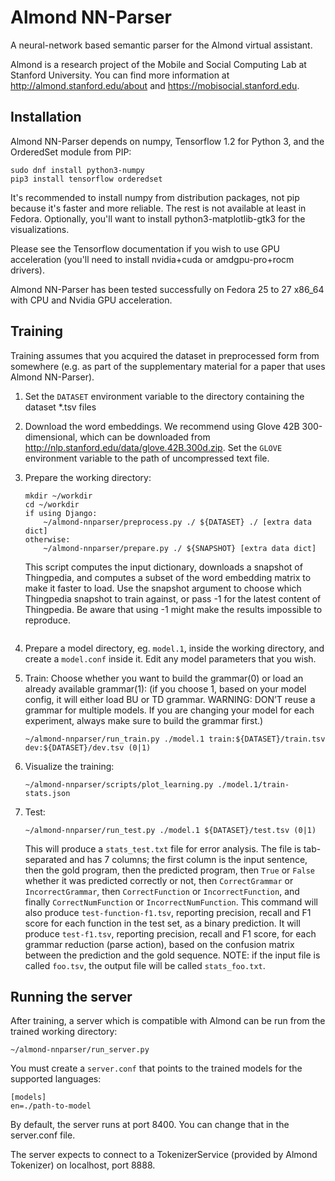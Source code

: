 # Almond NN-Parser

A neural-network based semantic parser for the Almond
virtual assistant.

Almond is a research project of the Mobile and Social
Computing Lab at Stanford University.  You can find more
information at <http://almond.stanford.edu/about> and
<https://mobisocial.stanford.edu>.

## Installation

Almond NN-Parser depends on numpy, Tensorflow 1.2 for Python 3, and
the OrderedSet module from PIP:

    sudo dnf install python3-numpy
    pip3 install tensorflow orderedset

It's recommended to install numpy from distribution packages, not
pip because it's faster and more reliable. The rest is not available
at least in Fedora.
Optionally, you'll want to install python3-matplotlib-gtk3 for the
visualizations.

Please see the Tensorflow documentation if you wish to use GPU
acceleration (you'll need to install nvidia+cuda or amdgpu-pro+rocm
drivers).

Almond NN-Parser has been tested successfully on Fedora 25 to 27
x86_64 with CPU and Nvidia GPU acceleration.

## Training

Training assumes that you acquired the dataset in preprocessed form
from somewhere (e.g. as part of the supplementary material for a paper
that uses Almond NN-Parser).

1. Set the `DATASET` environment variable to the directory containing
   the dataset *.tsv files
2. Download the word embeddings. We recommend using Glove 42B 300-dimensional,
   which can be downloaded from <http://nlp.stanford.edu/data/glove.42B.300d.zip>.
   Set the `GLOVE` environment variable to the path of uncompressed text file.
3. Prepare the working directory:
    ```
    mkdir ~/workdir
    cd ~/workdir
    if using Django:
        ~/almond-nnparser/preprocess.py ./ ${DATASET} ./ [extra data dict]
    otherwise:
        ~/almond-nnparser/prepare.py ./ ${SNAPSHOT} [extra data dict]
   ```
   This script computes the input dictionary, downloads a snapshot of Thingpedia,
   and computes a subset of the word embedding matrix to make it faster to
   load. Use the snapshot argument to choose which Thingpedia snapshot to train
   against, or pass -1 for the latest content of Thingpedia. Be aware that
   using -1 might make the results impossible to reproduce.
   
   ```
4. Prepare a model directory, eg. `model.1`, inside the working directory,
   and create a `model.conf` inside it. Edit any model parameters that you
   wish.
5. Train:
    Choose whether you want to build the grammar(0) or load an already available grammar(1):
    (if you choose 1, based on your model config, it will either load BU or TD grammar.
WARNING: DON’T reuse a grammar for multiple models. If you are changing your model for each experiment, always make sure to build the grammar first.)
    ```
    ~/almond-nnparser/run_train.py ./model.1 train:${DATASET}/train.tsv dev:${DATASET}/dev.tsv (0|1)
    ```
6. Visualize the training:
    ```
    ~/almond-nnparser/scripts/plot_learning.py ./model.1/train-stats.json
    ```
7. Test:
    ```
    ~/almond-nnparser/run_test.py ./model.1 ${DATASET}/test.tsv (0|1)
    ```
    
    This will produce a `stats_test.txt` file for error analysis. The file is tab-separated and has 7 columns;
    the first column is the input sentence, then the gold program, then the predicted program, then `True` or `False`
    whether it was predicted correctly or not, then `CorrectGrammar` or `IncorrectGrammar`, then `CorrectFunction` or
    `IncorrectFunction`, and finally `CorrectNumFunction` or `IncorrectNumFunction`.
    This command will also produce `test-function-f1.tsv`, reporting precision, recall and F1 score for each function
    in the test set, as a binary prediction. It will produce `test-f1.tsv`, reporting precision, recall and F1 score,
    for each grammar reduction (parse action), based on the confusion matrix between the prediction and the gold sequence.
    NOTE: if the input file is called `foo.tsv`, the output file will be called `stats_foo.txt`.

## Running the server

After training, a server which is compatible with Almond can be run from the
trained working directory:

    ~/almond-nnparser/run_server.py

You must create a `server.conf` that points to the trained models for the supported languages:
```
[models]
en=./path-to-model
```

By default, the server runs at port 8400. You can change that in the server.conf file.

The server expects to connect to a TokenizerService (provided by Almond Tokenizer) on
localhost, port 8888.

